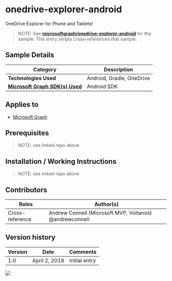 # onedrive-explorer-android

OneDrive Explorer for Phone and Tablets!

> NOTE: See **[microsoftgraph/onedrive-explorer-android](https://github.com/microsoftgraph/onedrive-explorer-android)** for the sample. This entry simply cross-references that sample.

## Sample Details

|               Category               |        Description        |
| ------------------------------------ | ------------------------- |
| **Technologies Used**                | Android, Gradle, OneDrive |
| **[Microsoft Graph SDK(s) Used][1]** | Android SDK               |

## Applies to

* [Microsoft Graph](https://developer.microsoft.com/en-us/graph)

## Prerequisites

> NOTE: see linked repo above

## Installation / Working Instructions

> NOTE: see linked repo above

## Contributors

|      Roles      |                        Author(s)                        |
| --------------- | ------------------------------------------------------- |
| Cross-reference | Andrew Connell (Microsoft MVP, Voitanos) @andrewconnell |

## Version history

| Version |     Date      |   Comments    |
| ------- | ------------- | ------------- |
| 1.0     | April 2, 2018 | Initial entry |

[1]: https://developer.microsoft.com/en-us/graph/code-samples-and-sdks

![](https://telemetry.sharepointpnp.com/msgraph-community-samples/samples/onedrive-explorer-android)